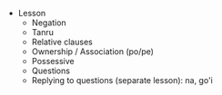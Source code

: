 * Lesson
    * Negation
    * Tanru
    * Relative clauses
    * Ownership / Association (po/pe)
    * Possessive
    * Questions
    * Replying to questions (separate lesson): na, go'i
